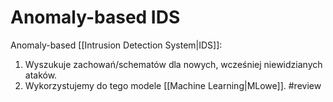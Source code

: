 # Anomaly-based IDS
Anomaly-based [[Intrusion Detection System|IDS]]:
1. Wyszukuje zachowań/schematów dla nowych, wcześniej niewidzianych ataków.
2. Wykorzystujemy do tego modele [[Machine Learning|MLowe]]. #review